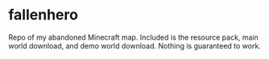 # fallenhero
Repo of my abandoned Minecraft map. Included is the resource pack, main world download, and demo world download. Nothing is guaranteed to work.
